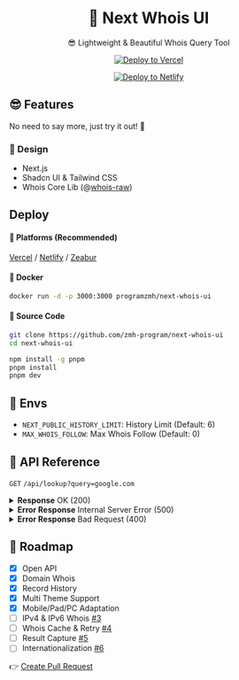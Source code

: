<div align="center">

# 🧪 Next Whois UI
😎 Lightweight & Beautiful Whois Query Tool

[![Deploy to Vercel](https://vercel.com/button)](https://vercel.com/import/project?template=https://github.com/zmh-program/next-whois-ui)

[![Deploy to Netlify](https://www.netlify.com/img/deploy/button.svg)](https://app.netlify.com/start/deploy?repository=https://github.com/zmh-program/next-whois-ui)

</div>

## 😎 Features
No need to say more, just try it out! 🥳

### 🧠 Design
- Next.js  
- Shadcn UI & Tailwind CSS
- Whois Core Lib (@[whois-raw](https://www.npmjs.com/package/whois-raw))

## Deploy
#### 🚀 Platforms (Recommended)
[Vercel](https://vercel.com/import/project?template=https://github.com/zmh-program/next-whois-ui) / [Netlify](https://app.netlify.com/start/deploy?repository=https://github.com/zmh-program/next-whois-ui) / [Zeabur](https://zeabur.com/templates/UHCCCT)
#### 🐳 Docker
```bash
docker run -d -p 3000:3000 programzmh/next-whois-ui
```

#### 🔨 Source Code
```bash
git clone https://github.com/zmh-program/next-whois-ui
cd next-whois-ui

npm install -g pnpm
pnpm install
pnpm dev
```

## 📏 Envs
- `NEXT_PUBLIC_HISTORY_LIMIT`: History Limit (Default: 6)
- `MAX_WHOIS_FOLLOW`: Max Whois Follow (Default: 0)

## 📝 API Reference
`GET` `/api/lookup?query=google.com`

<details>
<summary><strong>Response</strong> OK (200)</summary>

```json
{
  "time": 1.547,
  "status": true,
  "result": {
    "domain": "GOOGLE.COM",
    "registrar": "MarkMonitor Inc.",
    "registrarURL": "http://www.markmonitor.com",
    "ianaId": "292",
    "whoisServer": "whois.markmonitor.com",
    "updatedDate": "2019-09-09T15:39:04.000Z",
    "creationDate": "1997-09-15T04:00:00.000Z",
    "expirationDate": "2028-09-14T04:00:00.000Z",
    "status": [
      {
        "status": "clientDeleteProhibited",
        "url": "https://icann.org/epp#clientDeleteProhibited"
      },
      {
        "status": "clientTransferProhibited",
        "url": "https://icann.org/epp#clientTransferProhibited"
      },
      {
        "status": "clientUpdateProhibited",
        "url": "https://icann.org/epp#clientUpdateProhibited"
      },
      {
        "status": "serverDeleteProhibited",
        "url": "https://icann.org/epp#serverDeleteProhibited"
      },
      {
        "status": "serverTransferProhibited",
        "url": "https://icann.org/epp#serverTransferProhibited"
      },
      {
        "status": "serverUpdateProhibited",
        "url": "https://icann.org/epp#serverUpdateProhibited"
      }
    ],
    "nameServers": [
      "NS1.GOOGLE.COM",
      "NS2.GOOGLE.COM",
      "NS3.GOOGLE.COM",
      "NS4.GOOGLE.COM"
    ],
    "registrantOrganization": "Unknown",
    "registrantProvince": "Unknown",
    "registrantCountry": "Unknown",
    "registrantPhone": "+1 2086851750",
    "registrantEmail": "Unknown",
    "rawWhoisContent": "..."
  }
}
```
</details>

<details>
<summary><strong>Error Response</strong> Internal Server Error (500)</summary>

```json
{
  "time": 0.609,
  "status": false,
  "error": "No match for domain google.notfound (e.g. domain is not registered)"
}
```
</details>

<details>
<summary><strong>Error Response</strong> Bad Request (400)</summary>

```json
{
  "time": -1,
  "status": false,
  "error": "Query is required"
}
```
</details>


## 🤯 Roadmap
- [x] Open API
- [x] Domain Whois
- [x] Record History
- [x] Multi Theme Support
- [x] Mobile/Pad/PC Adaptation
- [ ] IPv4 & IPv6 Whois [#3](https://github.com/zmh-program/next-whois-ui/issues/3)
- [ ] Whois Cache & Retry [#4](https://github.com/zmh-program/next-whois-ui/issues/4)
- [ ] Result Capture [#5](https://github.com/zmh-program/next-whois-ui/issues/5)
- [ ] Internationalization [#6](https://github.com/zmh-program/next-whois-ui/issues/6)

👉 [Create Pull Request](https://github.com/zmh-program/next-whois-ui/pulls)

